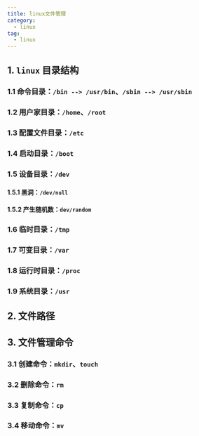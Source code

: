 ```yaml
---
title: linux文件管理
category:
  - linux
tag:
  - linux
---
```


## 1. `linux` 目录结构

### 1.1 命令目录：`/bin --> /usr/bin`、`/sbin --> /usr/sbin`

### 1.2 用户家目录：`/home`、`/root`

### 1.3 配置文件目录：`/etc`

### 1.4 启动目录：`/boot`

### 1.5 设备目录：`/dev`

#### 1.5.1 黑洞：`/dev/null`

#### 1.5.2 产生随机数：`dev/random`

### 1.6 临时目录：`/tmp`

### 1.7 可变目录：`/var`

### 1.8 运行时目录：`/proc`

### 1.9 系统目录：`/usr`

## 2. 文件路径

## 3. 文件管理命令

### 3.1 创建命令：`mkdir`、`touch`

### 3.2 删除命令：`rm`

### 3.3 复制命令：`cp`

### 3.4 移动命令：`mv`

